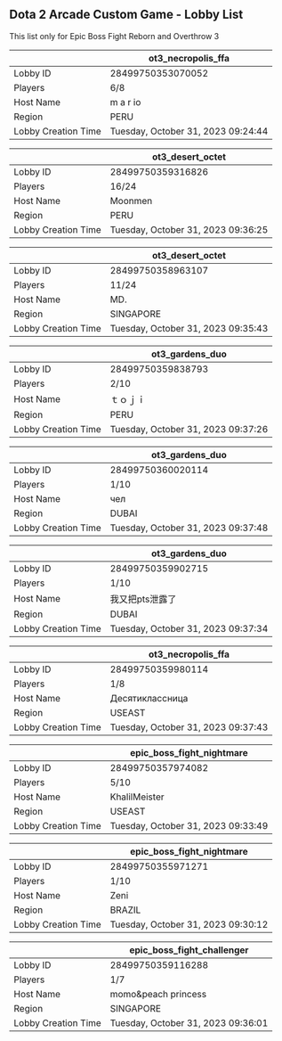 ## Dota 2 Arcade Custom Game - Lobby List

This list only for Epic Boss Fight Reborn and Overthrow 3

|  | ot3_necropolis_ffa |
| ------ | ------ |
| Lobby ID | 28499750353070052 |
| Players | 6/8 |
| Host Name | m a r io |
| Region | PERU |
| Lobby Creation Time | Tuesday, October 31, 2023 09:24:44 |


|  | ot3_desert_octet |
| ------ | ------ |
| Lobby ID | 28499750359316826 |
| Players | 16/24 |
| Host Name | Moonmen |
| Region | PERU |
| Lobby Creation Time | Tuesday, October 31, 2023 09:36:25 |


|  | ot3_desert_octet |
| ------ | ------ |
| Lobby ID | 28499750358963107 |
| Players | 11/24 |
| Host Name | MD. |
| Region | SINGAPORE |
| Lobby Creation Time | Tuesday, October 31, 2023 09:35:43 |


|  | ot3_gardens_duo |
| ------ | ------ |
| Lobby ID | 28499750359838793 |
| Players | 2/10 |
| Host Name | ｔｏｊｉ |
| Region | PERU |
| Lobby Creation Time | Tuesday, October 31, 2023 09:37:26 |


|  | ot3_gardens_duo |
| ------ | ------ |
| Lobby ID | 28499750360020114 |
| Players | 1/10 |
| Host Name | чел |
| Region | DUBAI |
| Lobby Creation Time | Tuesday, October 31, 2023 09:37:48 |


|  | ot3_gardens_duo |
| ------ | ------ |
| Lobby ID | 28499750359902715 |
| Players | 1/10 |
| Host Name | 我又把pts泄露了 |
| Region | DUBAI |
| Lobby Creation Time | Tuesday, October 31, 2023 09:37:34 |


|  | ot3_necropolis_ffa |
| ------ | ------ |
| Lobby ID | 28499750359980114 |
| Players | 1/8 |
| Host Name | Десятиклассница |
| Region | USEAST |
| Lobby Creation Time | Tuesday, October 31, 2023 09:37:43 |


|  | epic_boss_fight_nightmare |
| ------ | ------ |
| Lobby ID | 28499750357974082 |
| Players | 5/10 |
| Host Name | KhalilMeister |
| Region | USEAST |
| Lobby Creation Time | Tuesday, October 31, 2023 09:33:49 |


|  | epic_boss_fight_nightmare |
| ------ | ------ |
| Lobby ID | 28499750355971271 |
| Players | 1/10 |
| Host Name | Zeni |
| Region | BRAZIL |
| Lobby Creation Time | Tuesday, October 31, 2023 09:30:12 |


|  | epic_boss_fight_challenger |
| ------ | ------ |
| Lobby ID | 28499750359116288 |
| Players | 1/7 |
| Host Name | momo&peach princess |
| Region | SINGAPORE |
| Lobby Creation Time | Tuesday, October 31, 2023 09:36:01 |


